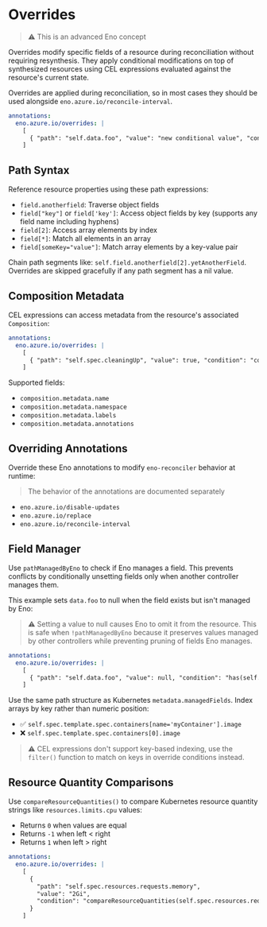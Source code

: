 # Overrides

> ⚠️ This is an advanced Eno concept

Overrides modify specific fields of a resource during reconciliation without requiring resynthesis.
They apply conditional modifications on top of synthesized resources using CEL expressions evaluated against the resource's current state.

Overrides are applied during reconciliation, so in most cases they should be used alongside `eno.azure.io/reconcile-interval`.

```yaml
annotations:
  eno.azure.io/overrides: |
    [
      { "path": "self.data.foo", "value": "new conditional value", "condition": "self.data.bar == 'baz'" }
    ]
```

## Path Syntax

Reference resource properties using these path expressions:

- `field.anotherfield`: Traverse object fields
- `field["key"]` or `field['key']`: Access object fields by key (supports any field name including hyphens)
- `field[2]`: Access array elements by index
- `field[*]`: Match all elements in an array
- `field[someKey="value"]`: Match array elements by a key-value pair

Chain path segments like: `self.field.anotherfield[2].yetAnotherField`. Overrides are skipped gracefully if any path segment has a nil value.


## Composition Metadata

CEL expressions can access metadata from the resource's associated `Composition`:

```yaml
annotations:
  eno.azure.io/overrides: |
    [
      { "path": "self.spec.cleaningUp", "value": true, "condition": "composition.metadata.deletionTimestamp != null" }
    ]
```

Supported fields:

- `composition.metadata.name`
- `composition.metadata.namespace`
- `composition.metadata.labels`
- `composition.metadata.annotations`

## Overriding Annotations

Override these Eno annotations to modify `eno-reconciler` behavior at runtime:

> The behavior of the annotations are documented separately

- `eno.azure.io/disable-updates`
- `eno.azure.io/replace`
- `eno.azure.io/reconcile-interval`

## Field Manager

Use `pathManagedByEno` to check if Eno manages a field. This prevents conflicts by conditionally unsetting fields only when another controller manages them.

This example sets `data.foo` to null when the field exists but isn't managed by Eno:

> ⚠️ Setting a value to null causes Eno to omit it from the resource. This is safe when `!pathManagedByEno` because it preserves values managed by other controllers while preventing pruning of fields Eno manages.

```yaml
annotations:
  eno.azure.io/overrides: |
    [
      { "path": "self.data.foo", "value": null, "condition": "has(self.data.foo) && !pathManagedByEno" }
    ]
```

Use the same path structure as Kubernetes `metadata.managedFields`. Index arrays by key rather than numeric position:

- ✅ `self.spec.template.spec.containers[name='myContainer'].image`
- ❌ `self.spec.template.spec.containers[0].image`

> ⚠️ CEL expressions don't support key-based indexing, use the `filter()` function to match on keys in override conditions instead.

## Resource Quantity Comparisons

Use `compareResourceQuantities()` to compare Kubernetes resource quantity strings like `resources.limits.cpu` values:

- Returns `0` when values are equal
- Returns `-1` when left < right  
- Returns `1` when left > right

```yaml
annotations:
  eno.azure.io/overrides: |
    [
      {
        "path": "self.spec.resources.requests.memory",
        "value": "2Gi",
        "condition": "compareResourceQuantities(self.spec.resources.requests.memory, '1Gi') < 0"
      }
    ]
```
